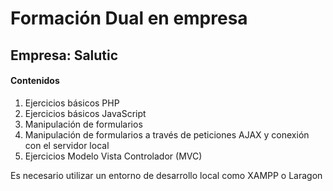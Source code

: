 <h1>Formación Dual en empresa</h1>
<h2>Empresa: Salutic</h2>

<h4>Contenidos</h4>
<ol>
  <li>Ejercicios básicos PHP</li>
  <li>Ejercicios básicos JavaScript</li>
  <li>Manipulación de formularios</li>
  <li>Manipulación de formularios a través de peticiones AJAX y conexión con el servidor local</li>
  <li>Ejercicios Modelo Vista Controlador (MVC)</li>
</ol>

<p>Es necesario utilizar un entorno de desarrollo local como XAMPP o Laragon</p>
